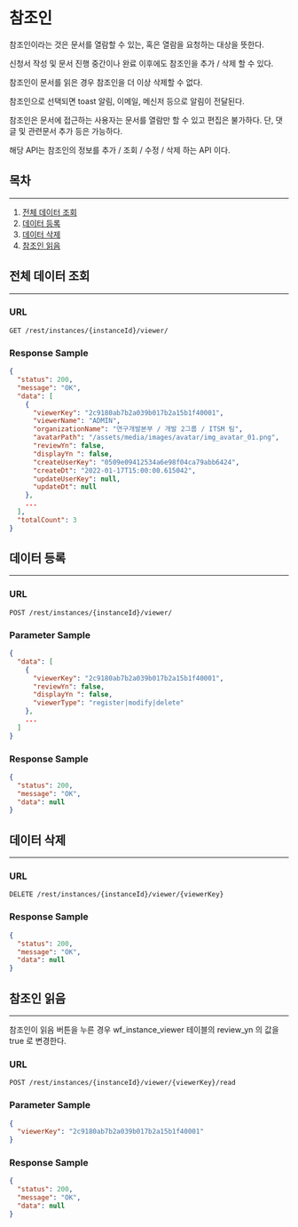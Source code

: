 # 참조인

참조인이라는 것은 문서를 열람할 수 있는, 혹은 열람을 요청하는 대상을 뜻한다.

신청서 작성 및 문서 진행 중간이나 완료 이후에도 참조인을 추가 / 삭제 할 수 있다.

참조인이 문서를 읽은 경우 참조인을 더 이상 삭제할 수 없다.

참조인으로 선택되면 toast 알림, 이메일, 메신저 등으로 알림이 전달된다.

참조인은 문서에 접근하는 사용자는 문서를 열람만 할 수 있고 편집은 불가하다. 단, 댓글 및 관련문서 추가 등은 가능하다.

해당 API는 참조인의 정보를 추가 / 조회 / 수정 / 삭제 하는 API 이다.

## 목차

---

1. [전체 데이터 조회](#전체-데이터-조회)
2. [데이터 등록](#데이터-등록)
3. [데이터 삭제](#데이터-삭제)
4. [참조인 읽음](#참조인-읽음)

## 전체 데이터 조회

---

### URL

```
GET /rest/instances/{instanceId}/viewer/
```

### Response Sample

```json
{
  "status": 200,
  "message": "OK",
  "data": [
    {
      "viewerKey": "2c9180ab7b2a039b017b2a15b1f40001",
      "viewerName": "ADMIN",
      "organizationName": "연구개발본부 / 개발 2그룹 / ITSM 팀",
      "avatarPath": "/assets/media/images/avatar/img_avatar_01.png",
      "reviewYn": false,
      "displayYn ": false,
      "createUserKey": "0509e09412534a6e98f04ca79abb6424",
      "createDt": "2022-01-17T15:00:00.615042",
      "updateUserKey": null,
      "updateDt": null
    },
    ...
  ],
  "totalCount": 3
}
```

## 데이터 등록

---

### URL

```
POST /rest/instances/{instanceId}/viewer/
```

### Parameter Sample

```json
{
  "data": [
    {
      "viewerKey": "2c9180ab7b2a039b017b2a15b1f40001",
      "reviewYn": false,
      "displayYn ": false,
      "viewerType": "register|modify|delete"
    },
    ...
  ]
}
```

### Response Sample

```json
{
  "status": 200,
  "message": "OK",
  "data": null
}
```

## 데이터 삭제

---

### URL

```
DELETE /rest/instances/{instanceId}/viewer/{viewerKey}
```

### Response Sample

```json
{
  "status": 200,
  "message": "OK",
  "data": null
}
```

## 참조인 읽음

---

참조인이 읽음 버튼을 누른 경우 wf_instance_viewer 테이블의 review_yn 의 값을 true 로 변경한다.

### URL

```
POST /rest/instances/{instanceId}/viewer/{viewerKey}/read
```
### Parameter Sample

```json
{
  "viewerKey": "2c9180ab7b2a039b017b2a15b1f40001"
}
```

### Response Sample

```json
{
  "status": 200,
  "message": "OK",
  "data": null
}